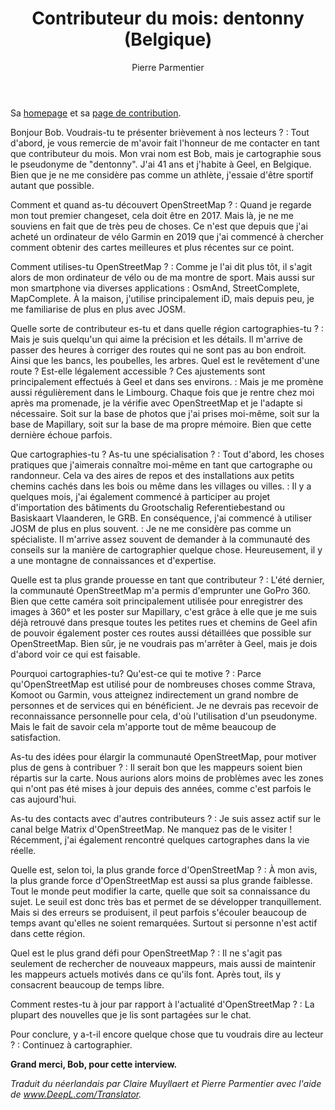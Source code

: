 ﻿---
title: "Contributeur du mois: dentonny (Belgique)"
categories: ["motm"]
author: Pierre Parmentier
---

Sa [homepage](https://www.openstreetmap.org/user/dentonny) et sa [page de contribution](https://hdyc.neis-one.org/?dentonny).

Bonjour Bob. Voudrais-tu te présenter brièvement à nos lecteurs ?
: Tout d'abord, je vous remercie de m'avoir fait l'honneur de me contacter en tant que contributeur du mois. Mon vrai nom est Bob, mais je cartographie sous le pseudonyme de "dentonny". J'ai 41 ans et j'habite à Geel, en Belgique. Bien que je ne me considère pas comme un athlète, j'essaie d'être sportif autant que possible.

<!--more-->

Comment et quand as-tu découvert OpenStreetMap ?
: Quand je regarde mon tout premier changeset, cela doit être en 2017. Mais là, je ne me souviens en fait que de très peu de choses. Ce n'est que depuis que j'ai acheté un ordinateur de vélo Garmin en 2019 que j'ai commencé à chercher comment obtenir des cartes meilleures et plus récentes sur ce point.

Comment utilises-tu OpenStreetMap ?
: Comme je l'ai dit plus tôt, il s'agit alors de mon ordinateur de vélo ou de ma montre de sport. Mais aussi sur mon smartphone via diverses applications : OsmAnd, StreetComplete, MapComplete. À la maison, j'utilise principalement iD, mais depuis peu, je me familiarise de plus en plus avec JOSM.

Quelle sorte de contributeur es-tu et dans quelle région cartographies-tu ?
: Mais je suis quelqu'un qui aime la précision et les détails. Il m'arrive de passer des heures à corriger des routes qui ne sont pas au bon endroit. Ainsi que les bancs, les poubelles, les arbres. Quel est le revêtement d'une route ? Est-elle légalement accessible ? Ces ajustements sont principalement effectués à Geel et dans ses environs.
: Mais je me promène aussi régulièrement dans le Limbourg. Chaque fois que je rentre chez moi après ma promenade, je la vérifie avec OpenStreetMap et je l'adapte si nécessaire. Soit sur la base de photos que j'ai prises moi-même, soit sur la base de Mapillary, soit sur la base de ma propre mémoire. Bien que cette dernière échoue parfois.

Que cartographies-tu ? As-tu une spécialisation ?
: Tout d'abord, les choses pratiques que j'aimerais connaître moi-même en tant que cartographe ou randonneur. Cela va des aires de repos et des installations aux petits chemins cachés dans les bois ou même dans les villages ou villes.
: Il y a quelques mois, j'ai également commencé à participer au projet d'importation des bâtiments du Grootschalig Referentiebestand ou Basiskaart Vlaanderen, le GRB. En conséquence, j'ai commencé à utiliser JOSM de plus en plus souvent.
: Je ne me considère pas comme un spécialiste. Il m'arrive assez souvent de demander à la communauté des conseils sur la manière de cartographier quelque chose. Heureusement, il y a une montagne de connaissances et d'expertise.

Quelle est ta plus grande prouesse en tant que contributeur ?
: L'été dernier, la communauté OpenStreetMap m'a permis d'emprunter une GoPro 360. Bien que cette caméra soit principalement utilisée pour enregistrer des images à 360° et les poster sur Mapillary, c'est grâce à elle que je me suis déjà retrouvé dans presque toutes les petites rues et chemins de Geel afin de pouvoir également poster ces routes aussi détaillées que possible sur OpenStreetMap. Bien sûr, je ne voudrais pas m'arrêter à Geel, mais je dois d'abord voir ce qui est faisable.

Pourquoi cartographies-tu? Qu'est-ce qui te motive ?
: Parce qu'OpenStreetMap est utilisé pour de nombreuses choses comme Strava, Komoot ou Garmin, vous atteignez indirectement un grand nombre de personnes et de services qui en bénéficient. Je ne devrais pas recevoir de reconnaissance personnelle pour cela, d'où l'utilisation d'un pseudonyme. Mais le fait de savoir cela m'apporte tout de même beaucoup de satisfaction.

As-tu des idées pour élargir la communauté OpenStreetMap, pour motiver plus de gens à contribuer ?
: Il serait bon que les mappeurs soient bien répartis sur la carte. Nous aurions alors moins de problèmes avec les zones qui n'ont pas été mises à jour depuis des années, comme c'est parfois le cas aujourd'hui.

As-tu des contacts avec d'autres contributeurs ?
: Je suis assez actif sur le canal belge Matrix d'OpenStreetMap. Ne manquez pas de le visiter ! Récemment, j'ai également rencontré quelques cartographes dans la vie réelle.

Quelle est, selon toi, la plus grande force d'OpenStreetMap ?
: À mon avis, la plus grande force d'OpenStreetMap est aussi sa plus grande faiblesse. Tout le monde peut modifier la carte, quelle que soit sa connaissance du sujet. Le seuil est donc très bas et permet de se développer tranquillement. Mais si des erreurs se produisent, il peut parfois s'écouler beaucoup de temps avant qu'elles ne soient remarquées. Surtout si personne n'est actif dans cette région.

Quel est le plus grand défi pour OpenStreetMap ?
: Il ne s'agit pas seulement de rechercher de nouveaux mappeurs, mais aussi de maintenir les mappeurs actuels motivés dans ce qu'ils font. Après tout, ils y consacrent beaucoup de temps libre.

Comment restes-tu à jour par rapport à l'actualité d'OpenStreetMap ?
: La plupart des nouvelles que je lis sont partagées sur le chat.

Pour conclure, y a-t-il encore quelque chose que tu voudrais dire au lecteur ?
: Continuez à cartographier.

**Grand merci, Bob, pour cette interview.**

*Traduit du néerlandais par Claire Muyllaert et Pierre Parmentier avec l'aide de www.DeepL.com/Translator.*
